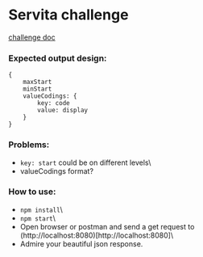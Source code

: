# Servita challenge
[challenge doc](https://gitlab.com/servita-devops-team/DevOnboarding01)

### Expected output design:
```
{
    maxStart
    minStart
    valueCodings: {
        key: code
        value: display
    }
}
```

### Problems:
 - `key: start` could be on different levels\
 - valueCodings format?

### How to use:
- `npm install`\
- `npm start`\
- Open browser or postman and send a get request to (http://localhost:8080)[http://localhost:8080]\
- Admire your beautiful json response.